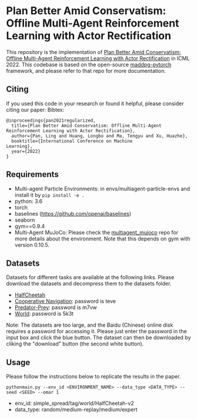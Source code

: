 # Plan Better Amid Conservatism: Offline Multi-Agent Reinforcement Learning with Actor Rectification

This repository is the implementation of [Plan Better Amid Conservatism: Offline Multi-Agent Reinforcement Learning with Actor Rectification](https://proceedings.mlr.press/v162/pan22a/pan22a.pdf) in ICML 2022. This codebase is based on the open-source [maddpg-pytorch](https://github.com/shariqiqbal2810/maddpg-pytorch) framework, and please refer to that repo for more documentation.

## Citing

If you used this code in your research or found it helpful, please consider citing our paper:
Bibtex:

```
@inproceedings{pan2021regularized,
  title={Plan Better Amid Conservatism: Offline Multi-Agent Reinforcement Learning with Actor Rectification},
  author={Pan, Ling and Huang, Longbo and Ma, Tengyu and Xu, Huazhe},
  booktitle={International Conference on Machine
Learning},
  year={2022}
}
```

## Requirements

- Multi-agent Particle Environments: in envs/multiagent-particle-envs and install it by `pip install -e .`
- python: 3.6
- torch
- baselines (https://github.com/openai/baselines)
- seaborn
- gym==0.9.4
- Multi-Agent MuJoCo: Please check the [multiagent_mujoco](https://github.com/schroederdewitt/multiagent_mujoco) repo for more details about the environment. Note that this depends on gym with version 0.10.5.

## Datasets
Datasets for different tasks are available at the following links. Please download the datasets and decompress them to the datasets folder.
- [HalfCheetah](https://drive.google.com/file/d/1zELoWUZoy3wPpwYni9t_TbzOjF4Px2f0/view?usp=sharing)
- [Cooperative Navigation](https://pan.baidu.com/s/1QtyCSFAiSH9yn3dSiCP6gA): password is teve
- [Predator-Prey](https://pan.baidu.com/s/16W-UyyCtfKDt9oTgeNOhJA): password is m7vw
- [World](https://pan.baidu.com/s/1pjZmeIAlaepPpug3b5olGA): password is 5k3t

Note: The datasets are too large, and the Baidu (Chinese) online disk requires a password for accessing it. Please just enter the password in the input box and click the blue button. The dataset can then be downloaded by cliking the "download" button (the second white button).

## Usage

Please follow the instructions below to replicate the results in the paper. 

```
pythonmain.py --env_id <ENVIRONMENT_NAME> --data_type <DATA_TYPE> --seed <SEED> --omar 1
```

- env_id: simple_spread/tag/world/HalfCheetah-v2
- data_type: random/medium-replay/medium/expert


